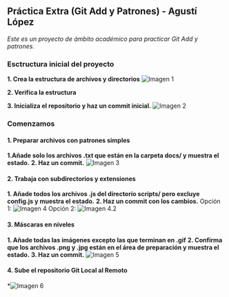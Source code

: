 ## Práctica Extra (Git Add y Patrones) - Agustí López

*Este es un proyecto de ámbito académico para practicar Git Add y patrones.*

### Esctructura inicial del proyecto
**1. Crea la estructura de archivos y directorios**
![Imagen 1](screenshots/GitAddImg1.jpg)

**2. Verifica la estructura**

**3. Inicializa el repositorio y haz un commit inicial.**
![Imagen 2](screenshots/GitAddImg2.jpg)

### Comenzamos
#### 1. Preparar archivos con patrones simples
**1.Añade solo los archivos .txt que están en la carpeta docs/ y muestra el estado.**
**2. Haz un commit.**
![Imagen 3](screenshots/GitAddImg3.jpg)

#### 2. Trabaja con subdirectorios y extensiones
**1. Añade todos los archivos .js del directorio scripts/ pero excluye config.js y muestra el estado.**
**2. Haz un commit con los cambios.**
Opción 1:
![Imagen 4](screenshots/GitAddImg4.jpg)
Opción 2:
![Imagen 4.2](screenshots/GitAddImg4.2.jpg)

#### 3. Máscaras en niveles
**1. Añade todas las imágenes excepto las que terminan en .gif**
**2. Confirma que los archivos .png y .jpg están en el área de preparación y muestra el estado.**
**3. Haz un commit.**
![Imagen 5](screenshots/GitAddImg5.jpg)

#### 4. Sube el repositorio Git Local al Remoto
*![Imagen 6](screenshots/GitAddImg6.jpg)

